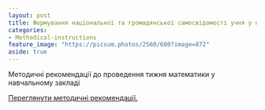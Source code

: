 ```yaml
---
layout: post
title: Формування національної та громадянської самосвідомості учня у позакласній роботі з математики.
categories:
- Methodical-instructions
feature_image: "https://picsum.photos/2560/600?image=872"
aside: true
---
```


Методичні рекомендації  до проведення тижня математики у навчальному закладі

<a href="https://docs.google.com/document/d/1fmQwy6kqALbbjEI0sYqP2KJoWf0DV6YYgHpt-ULB9z0/edit?usp=sharing" target="_blank">Переглянути методичні рекомендації.</a>
